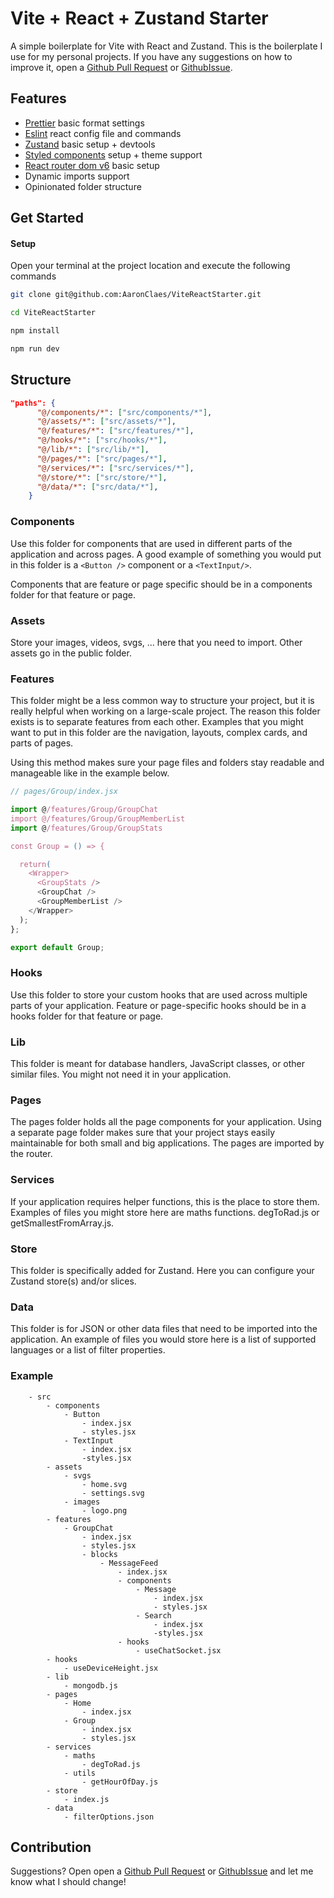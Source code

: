 # Vite + React + Zustand Starter

A simple boilerplate for Vite with React and Zustand. This is the boilerplate I use for my personal projects. If you have any suggestions on how to improve it, open a [Github Pull Request](https://github.com/AaronClaes/ViteReactStarter/pulls) or [GithubIssue](https://github.com/AaronClaes/ViteReactStarter/issues).

## Features

- [Prettier](https://prettier.io/) basic format settings
- [Eslint](https://eslint.org/) react config file and commands
- [Zustand](https://github.com/pmndrs/zustand) basic setup + devtools
- [Styled components](https://styled-components.com/) setup + theme support
- [React router dom v6](https://reactrouter.com/en/main) basic setup
- Dynamic imports support
- Opinionated folder structure

## Get Started

#### Setup

Open your terminal at the project location and execute the following commands

```bash
git clone git@github.com:AaronClaes/ViteReactStarter.git
```

```bash
cd ViteReactStarter
```

```bash
npm install
```

```bash
npm run dev
```

## Structure

```json
"paths": {
      "@/components/*": ["src/components/*"],
      "@/assets/*": ["src/assets/*"],
      "@/features/*": ["src/features/*"],
      "@/hooks/*": ["src/hooks/*"],
      "@/lib/*": ["src/lib/*"],
      "@/pages/*": ["src/pages/*"],
      "@/services/*": ["src/services/*"],
      "@/store/*": ["src/store/*"],
      "@/data/*": ["src/data/*"],
    }
```

### Components

Use this folder for components that are used in different parts of the application and across pages. A good example of something you would put in this folder is a `<Button />` component or a `<TextInput/>`.

Components that are feature or page specific should be in a components folder for that feature or page.

### Assets

Store your images, videos, svgs, ... here that you need to import. Other assets go in the public folder.

### Features

This folder might be a less common way to structure your project, but it is really helpful when working on a large-scale project. The reason this folder exists is to separate features from each other. Examples that you might want to put in this folder are the navigation, layouts, complex cards, and parts of pages.

Using this method makes sure your page files and folders stay readable and manageable like in the example below.

```js
// pages/Group/index.jsx

import @/features/Group/GroupChat
import @/features/Group/GroupMemberList
import @/features/Group/GroupStats

const Group = () => {

  return(
    <Wrapper>
      <GroupStats />
      <GroupChat />
      <GroupMemberList />
    </Wrapper>
  );
};

export default Group;
```

### Hooks

Use this folder to store your custom hooks that are used across multiple parts of your application.
Feature or page-specific hooks should be in a hooks folder for that feature or page.

### Lib

This folder is meant for database handlers, JavaScript classes, or other similar files. You might not need it in your application.

### Pages

The pages folder holds all the page components for your application. Using a separate page folder makes sure that your project stays easily maintainable for both small and big applications. The pages are imported by the router.

### Services

If your application requires helper functions, this is the place to store them. Examples of files you might store here are maths functions. degToRad.js or getSmallestFromArray.js.

### Store

This folder is specifically added for Zustand. Here you can configure your Zustand store(s) and/or slices.

### Data

This folder is for JSON or other data files that need to be imported into the application. An example of files you would store here is a list of supported languages or a list of filter properties.

### Example

```
    - src
        - components
            - Button
                - index.jsx
                - styles.jsx
            - TextInput
                - index.jsx
                -styles.jsx
        - assets
            - svgs
                - home.svg
                - settings.svg
            - images
                - logo.png
        - features
            - GroupChat
                - index.jsx
                - styles.jsx
                - blocks
                    - MessageFeed
                        - index.jsx
                        - components
                            - Message
                                - index.jsx
                                - styles.jsx
                            - Search
                                - index.jsx
                                -styles.jsx
                        - hooks
                            - useChatSocket.jsx
        - hooks
            - useDeviceHeight.jsx
        - lib
            - mongodb.js
        - pages
            - Home
                - index.jsx
            - Group
                - index.jsx
                - styles.jsx
        - services
            - maths
                - degToRad.js
            - utils
                - getHourOfDay.js
        - store
            - index.js
        - data
            - filterOptions.json
```

## Contribution

Suggestions? Open open a [Github Pull Request](https://github.com/AaronClaes/ViteReactStarter/pulls) or [GithubIssue](https://github.com/AaronClaes/ViteReactStarter/issues) and let me know what I should change!
